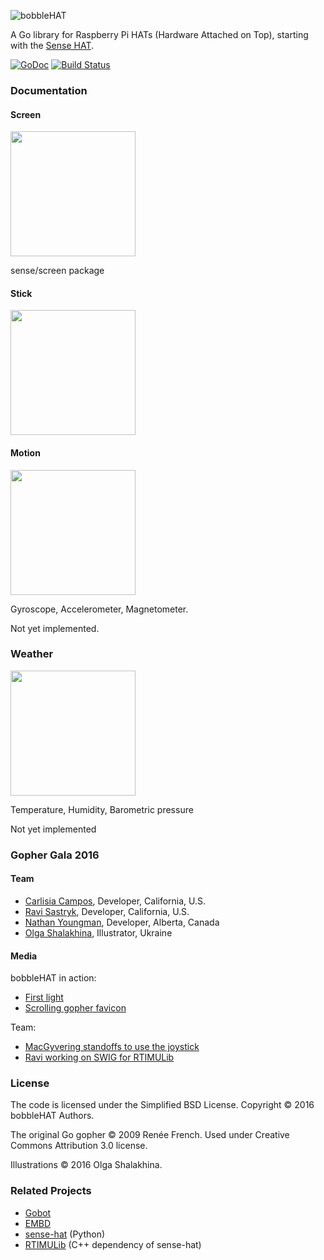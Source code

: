 ![bobbleHAT](https://cdn.rawgit.com/gophergala2016/bobblehat/master/gopher/bobblehat.svg)

A Go library for Raspberry Pi HATs (Hardware Attached on Top), starting with the [Sense HAT](https://www.raspberrypi.org/products/sense-hat/).

[![GoDoc](https://godoc.org/github.com/gophergala2016/bobblehat?status.svg)](https://godoc.org/github.com/gophergala2016/bobblehat) [![Build Status](https://travis-ci.org/gophergala2016/bobblehat.svg?branch=master)](https://travis-ci.org/gophergala2016/bobblehat)

### Documentation

#### Screen

<img src="https://cdn.rawgit.com/gophergala2016/bobblehat/master/gopher/screen.svg" width="200">

sense/screen package

#### Stick

<img src="https://cdn.rawgit.com/gophergala2016/bobblehat/master/gopher/stick.svg" width="200">

#### Motion

<img src="https://cdn.rawgit.com/gophergala2016/bobblehat/master/gopher/motion.svg" width="200">

Gyroscope, Accelerometer, Magnetometer.

Not yet implemented.

### Weather

<img src="https://cdn.rawgit.com/gophergala2016/bobblehat/master/gopher/weather.svg" width="200">

Temperature, Humidity, Barometric pressure

Not yet implemented

### Gopher Gala 2016

#### Team

* [Carlisia Campos](https://github.com/carlisia), Developer, California, U.S.
* [Ravi Sastryk](https://github.com/ravisastryk), Developer, California, U.S.
* [Nathan Youngman](https://github.com/nathany), Developer, Alberta, Canada
* [Olga Shalakhina](https://github.com/osshalakhina), Illustrator, Ukraine

#### Media

bobbleHAT in action:

* [First light](https://www.instagram.com/p/BA5LhnHBkx0/)
* [Scrolling gopher favicon](https://www.instagram.com/p/BA7rzTmhk_p/)

Team:

* [MacGyvering standoffs to use the joystick](https://twitter.com/carlisia/status/691115626891350016)
* [Ravi working on SWIG for RTIMULib](https://twitter.com/carlisia/status/691064926509465601/photo/1)

### License

The code is licensed under the Simplified BSD License.
Copyright © 2016 bobbleHAT Authors.

The original Go gopher © 2009 Renée French. Used under Creative Commons Attribution 3.0 license.

Illustrations © 2016 Olga Shalakhina.

### Related Projects

* [Gobot](http://gobot.io/)
* [EMBD](http://embd.kidoman.io/)
* [sense-hat](https://github.com/RPi-Distro/python-sense-hat) (Python)
* [RTIMULib](https://github.com/RPi-Distro/RTIMULib) (C++ dependency of sense-hat)
